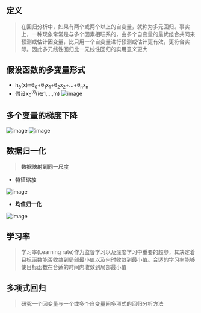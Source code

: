 ## 定义
> 在回归分析中，如果有两个或两个以上的自变量，就称为多元回归。事实上，一种现象常常是与多个因素相联系的，由多个自变量的最优组合共同来预测或估计因变量，比只用一个自变量进行预测或估计更有效，更符合实际。因此多元线性回归比一元线性回归的实用意义更大
## 假设函数的多变量形式
* h<sub>θ</sub>(x)=θ<sub>0</sub>+θ<sub>1</sub>x<sub>1</sub>+θ<sub>2</sub>x<sub>2</sub>+...+θ<sub>n</sub>x<sub>n</sub>
* 假设x<sub>0</sub><sup>(i)</sup>(i∈1,…,m)
![image](https://user-images.githubusercontent.com/13389058/144733238-995d7ab2-3c56-470f-a807-69eeb78cf4f8.png)
## 多个变量的梯度下降
![image](https://user-images.githubusercontent.com/13389058/144766722-02930954-c7e7-4830-a88b-67a8b3f0779e.png)
![image](https://user-images.githubusercontent.com/13389058/144766728-fa0800fc-be7b-4b64-ae70-c7b9d0e0e4d2.png)

## 数据归一化
> **数据映射到同一尺度**
* 特征缩放

![image](https://user-images.githubusercontent.com/13389058/144867039-5166a7f1-2fc4-4fad-a08b-e7f39518485b.png)
* **均值归一化**

![image](https://user-images.githubusercontent.com/13389058/144866936-798d43dd-d99c-4ae1-a82f-bcefe850171f.png)

## 学习率
> 学习率(Learning rate)作为监督学习以及深度学习中重要的超参，其决定着目标函数能否收敛到局部最小值以及何时收敛到最小值。合适的学习率能够使目标函数在合适的时间内收敛到局部最小值

## 多项式回归
> 研究一个因变量与一个或多个自变量间多项式的回归分析方法
